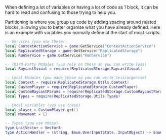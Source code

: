When defining a lot of variables or having a lot of code as 1 block, it can be hard to read and confusing to those trying to help you.

Partitioning is where you group up code by adding spacing around related blocks, allowing you to better organise what you have already defined. Here is an example with variables you normally define at the start of most scripts:
```lua
-- Services (you use these)
local ContextActionService = game:GetService("ContextActionService")
local ReplicatedStorage = game:GetService("ReplicatedStorage")
local RunService = game:GetService("RunService")

-- Third-Party Modules (you rely on these so you can write less)
local RaycastVisual = require(ReplicatedStorage.RaycastVisual)

-- Local Modules (you made these so you can write less/organise)
local Context = require(ReplicatedStorage.Utils.Context)
local CustomPlayer = require(ReplicatedStorage.CustomPlayer)
local CustomRaycastParams = require(ReplicatedStorage.CustomRaycastParams)
local Types = require(ReplicatedStorage.Utils.Types)

-- Local variables (you use these)
local player = CustomPlayer.get()
local Movement = {}

-- Types (you use these)
type UnitVector = Vector3
type ActionHandler = (string, Enum.UserInputState, InputObject) -> Enum.ContextActionResult
```